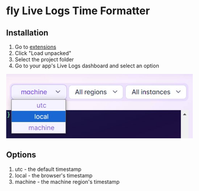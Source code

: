# fly Live Logs Time Formatter

## Installation
1. Go to [extensions](chrome://extensions/)
2. Click "Load unpacked"
3. Select the project folder
4. Go to your app's Live Logs dashboard and select an option

![alt text](fly.jpg "Title")

## Options
1. utc - the default timestamp
2. local - the browser's timestamp
3. machine - the machine region's timestamp
